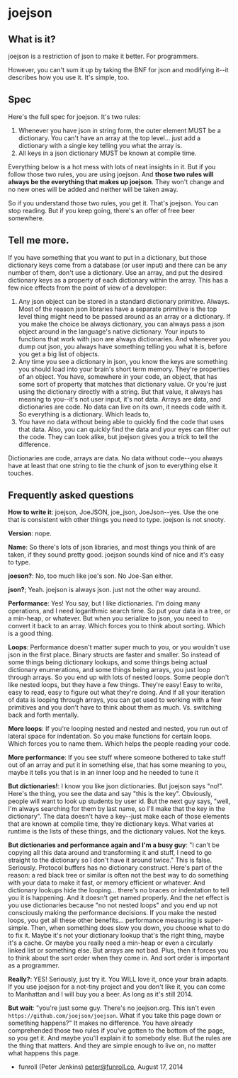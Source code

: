 
joejson
=======

What is it?
-----------
joejson is a restriction of json to make it better. For programmers.

However, you can't sum it up by taking the BNF for json and modifying it--it describes how you use it. It's simple, too. 

Spec
----

Here's the full spec for joejson. It's two rules:

1. Whenever you have json in string form, the outer element MUST be a dictionary. You can't have an array at the top level... just add a dictionary with a single key telling you what the array is.
2. All keys in a json dictionary MUST be known at compile time.

Everything below is a hot mess with lots of neat insights in it. But if you follow those two rules, you are using joejson. And **those two rules will always be the everything that makes up joejson**. They won't change and no new ones will be added and neither will be taken away.

So if you understand those two rules, you get it. That's joejson. You can stop reading. But if you keep going, there's an offer of free beer somewhere.

Tell me more.
-------------

If you have something that you want to put in a dictionary, but those dictionary keys come from a database (or user input) and there can be any number of them, don't use a dictionary. Use an array, and put the desired dictionary keys as a property of each dictionary within the array. This has a few nice effects from the point of view of a developer:

1. Any json object can be stored in a standard dictionary primitive. Always. Most of the reason json libraries have a separate primitive is the top level thing might need to be passed around as an array or a dictionary. If you make the choice be always dictionary, you can always pass a json object around in the language's native dictionary. Your inputs to functions that work with json are always dictionaries. And whenever you dump out json, you always have something telling you what it is, before you get a big list of objects.
2. Any time you see a dictionary in json, you know the keys are something you should load into your brain's short term memory. They're properties of an object. You have, somewhere in your code, an object, that has some sort of property that matches that dictionary value. Or you're just using the dictionary directly with a string. But that value, it always has meaning to you--it's not user input, it's not data. Arrays are data, and dictionaries are code. No data can live on its own, it needs code with it. So everything is a dictionary. Which leads to,
3. You have no data without being able to quickly find the code that uses that data. Also, you can quickly find the data and your eyes can filter out the code. They can look alike, but joejson gives you a trick to tell the difference.

Dictionaries are code, arrays are data. No data without code--you always have at least that one string to tie the chunk of json to everything else it touches.

Frequently asked questions
--------------------------

**How to write it**: joejson, JoeJSON, joe_json, JoeJson--yes. Use the one that is consistent with other things you need to type. joejson is not snooty.

**Version**: nope.

**Name**: So there's lots of json libraries, and most things you think of are taken, if they sound pretty good. joejson sounds kind of nice and it's easy to type.

**joeson?**: No, too much like joe's son. No Joe-San either.

**json?**; Yeah. joejson is always json. just not the other way around.

**Performance**: Yes! You say, but I like dictionaries. I'm doing many operations, and I need logarithmic search time. So put your data in a tree, or a min-heap, or whatever. But when you serialize to json, you need to convert it back to an array. Which forces you to think about sorting. Which is a good thing.

**Loops**: Performance doesn't matter super much to you, or you wouldn't use json in the first place. Binary structs are faster and smaller. So instead of some things being dictionary lookups, and some things being actual dictionary enumerations, and some things being arrays, you just loop through arrays. So you end up with lots of nested loops. Some people don't like nested loops, but they have a few things. They're easy! Easy to write, easy to read, easy to figure out what they're doing. And if all your iteration of data is looping through arrays, you can get used to working with a few primitives and you don't have to think about them as much. Vs. switching back and forth mentally. 

**More loops**: If you're looping nested and nested and nested, you run out of lateral space for indentation. So you make functions for certain loops. Which forces you to name them. Which helps the people reading your code.

**More performance**: If you see stuff where someone bothered to take stuff out of an array and put it in something else, that has some meaning to you, maybe it tells you that is in an inner loop and he needed to tune it

**But dictionaries!**: I know you like json dictionaries. But joejson says "no!". Here's the thing, you see the data and say "this is the key". Obviously, people will want to look up students by user id. But the next guy says, "well, I'm always searching for them by last name, so I'll make that the key in the dictionary". The data doesn't have a key--just make each of those elements that are known at compile time, they're dictionary keys. What varies at runtime is the lists of these things, and the dictionary values. Not the keys.

**But dictionaries and performance again and I'm a busy guy**: "I can't be copying all this data around and transforming it and stuff, I need to go straight to the dictionary so I don't have it around twice." This is false. Seriously. Protocol buffers has no dictionary construct. Here's part of the reason: a red black tree or similar is often not the best way to do something with your data to make it fast, or memory efficient or whatever. And dictionary lookups hide the looping... there's no braces or indentation to tell you it is happening. And it doesn't get named properly. And the net effect is you use dictionaries because "no not nested loops" and you end up not consciously making the performance decisions. If you make the nested loops, you get all these other benefits... performance measuring is super-simple. Then, when something does slow you down, you choose what to do to fix it. Maybe it's not your dictionary lookup that's the right thing, maybe it's a cache. Or maybe you really need a min-heap or even a circularly linked list or something else. But arrays are not bad. Plus, then it forces you to think about the sort order when they come in. And sort order is important as a programmer.

**Really?**: YES! Seriously, just try it. You WILL love it, once your brain adapts. If you use joejson for a not-tiny project and you don't like it, you can come to Manhattan and I will buy you a beer. As long as it's still 2014.

**But wait**: "you're just some guy. There's no joejson.org. This isn't even `https://github.com/joejson/joejson`. What if you take this page down or something happens?" It makes no difference. You have already comprehended those two rules if you've gotten to the bottom of the page, so you get it. And maybe you'll explain it to somebody else. But the rules are the thing that matters. And they are simple enough to live on, no matter what happens this page.

- funroll (Peter Jenkins) <peter@funroll.co>, August 17, 2014
